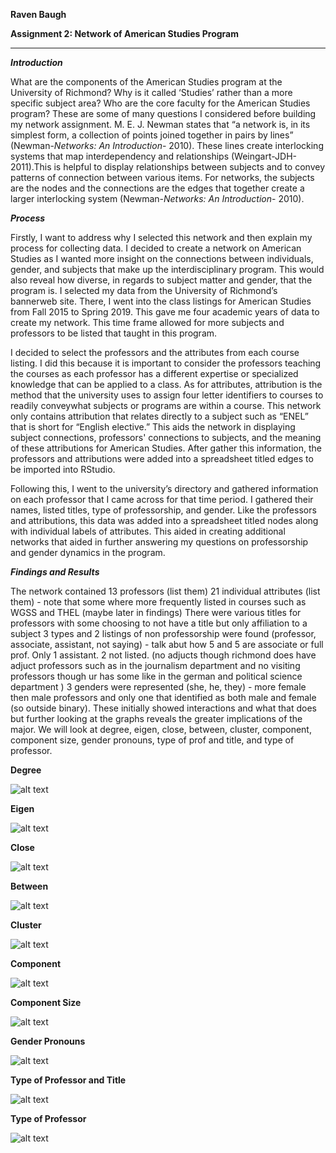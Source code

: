 **Raven Baugh**

**Assignment 2: Network of American Studies Program**

---------------------------------------------------------

***Introduction***


What are the components of the American Studies program at the University of Richmond? Why is it called ‘Studies’ rather than a more specific subject area? Who are the core faculty for the American Studies program? These are some of many questions I considered before building my network assignment. M. E. J. Newman states that “a network is, in its simplest form, a collection of points joined together in pairs by lines” (Newman-*Networks: An Introduction*- 2010). These lines create interlocking systems that map interdependency and relationships (Weingart-JDH-2011).This is helpful to display relationships between subjects and to convey patterns of connection between various items. For networks, the subjects are the nodes and the connections are the edges that together create a larger interlocking system (Newman-*Networks: An Introduction*- 2010). 


***Process***


Firstly, I want to address why I selected this network and then explain my process for collecting data. I decided to create a network on American Studies as I wanted more insight on the connections between individuals, gender, and subjects that make up the interdisciplinary program. This would also reveal how diverse, in regards to subject matter and gender, that the program is. I selected my data from the University of Richmond’s bannerweb site. There, I went into the class listings for American Studies from Fall 2015 to Spring 2019. This gave me four academic years of data to create my network. This time frame allowed for more subjects and professors to be listed that taught in this program. 

 I decided to select the professors and the attributes from each course listing. I did this because it is important to consider the professors teaching the courses as each professor has a different expertise or specialized knowledge that can be applied to a class. As for attributes, attribution is the method that the university uses to assign four letter identifiers to courses to readily conveywhat subjects or programs are within a course. This network only contains attribution that relates directly to a subject such as “ENEL” that is short for “English elective.” This aids the network in displaying subject connections, professors' connections to subjects, and the meaning of these attributions for American Studies. After gather this information, the professors and attributions were added into a spreadsheet titled edges to be imported into RStudio.
 
Following this, I went to the university’s directory and gathered information on each professor that I came across for that time period. I gathered their names, listed titles, type of professorship, and gender. Like the professors and attributions, this data was added into a spreadsheet titled nodes along with individual labels of attributes. This aided in creating additional networks that aided in further answering my questions on professorship and gender dynamics in the program.  

***Findings and Results***


The network contained 13 professors (list them) 
21 individual attributes (list them) - note that some where more frequently listed in courses such as WGSS and THEL (maybe later in findings) 
There were various titles for professors with some choosing to not have a title but only affiliation to a subject 
3 types and 2 listings of non professorship were found (professor, associate, assistant, not saying) - talk abut how 5 and 5 are associate or full prof. Only 1 assistant. 2 not listed.  (no adjucts though richmond does have adjuct professors such as in the journalism department and no visiting professors though ur has some like in the german and political science department ) 
3 genders were represented (she, he, they) - more female then male professors and only one that identified as both male and female (so outside binary). 
These initially showed interactions and what that does but further looking at the graphs reveals the greater implications of the major. We will look at degree, eigen, close, between, cluster, component, component size, gender pronouns, type of prof and title, and type of professor. 


**Degree**

![alt text](https://github.com/introdh/intro-dh2018-RavBaugh/blob/master/images/degree.PNG)

**Eigen**

![alt text](https://github.com/introdh/intro-dh2018-RavBaugh/blob/master/images/eigen.PNG)

**Close**

![alt text](https://github.com/introdh/intro-dh2018-RavBaugh/blob/master/images/close.PNG)

**Between**

![alt text](https://github.com/introdh/intro-dh2018-RavBaugh/blob/master/images/between.PNG)

**Cluster**

![alt text](https://github.com/introdh/intro-dh2018-RavBaugh/blob/master/images/cluster.PNG)

**Component**

![alt text](https://github.com/introdh/intro-dh2018-RavBaugh/blob/master/images/component.PNG)

**Component Size**

![alt text](https://github.com/introdh/intro-dh2018-RavBaugh/blob/master/images/component%20size.PNG)

**Gender Pronouns**

![alt text](https://github.com/introdh/intro-dh2018-RavBaugh/blob/master/images/gender.PNG)

**Type of Professor and Title**

![alt text](https://github.com/introdh/intro-dh2018-RavBaugh/blob/master/images/type%20of%20professor%20and%20title.PNG)

**Type of Professor**

![alt text](https://github.com/introdh/intro-dh2018-RavBaugh/blob/master/images/type%20of%20professor.PNG)



